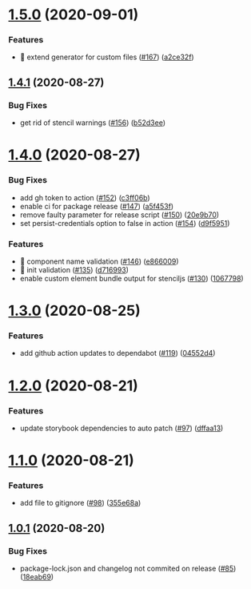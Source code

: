 # [1.5.0](https://github.com/virtualidentityag/component-library-template/compare/v1.4.1...v1.5.0) (2020-09-01)


### Features

* 🎸 extend generator for custom files ([#167](https://github.com/virtualidentityag/component-library-template/issues/167)) ([a2ce32f](https://github.com/virtualidentityag/component-library-template/commit/a2ce32f83b3368134bb48b6140fb41d86ef4b7bc))

## [1.4.1](https://github.com/virtualidentityag/component-library-template/compare/v1.4.0...v1.4.1) (2020-08-27)


### Bug Fixes

* get rid of stencil warnings ([#156](https://github.com/virtualidentityag/component-library-template/issues/156)) ([b52d3ee](https://github.com/virtualidentityag/component-library-template/commit/b52d3ee4a1161f4af3590d611ce6f926a8bb1b2f))

# [1.4.0](https://github.com/virtualidentityag/component-library-template/compare/v1.3.0...v1.4.0) (2020-08-27)


### Bug Fixes

* add gh token to action ([#152](https://github.com/virtualidentityag/component-library-template/issues/152)) ([c3ff06b](https://github.com/virtualidentityag/component-library-template/commit/c3ff06bfa077f02aef6f18fb27ab35d802e131ef))
* enable ci for package release ([#147](https://github.com/virtualidentityag/component-library-template/issues/147)) ([a5f453f](https://github.com/virtualidentityag/component-library-template/commit/a5f453f88507bffe2e898dce277dc2d85b134093))
* remove faulty parameter for release script ([#150](https://github.com/virtualidentityag/component-library-template/issues/150)) ([20e9b70](https://github.com/virtualidentityag/component-library-template/commit/20e9b7010546585baa52d889698e1a06c5dd3973))
* set persist-credentials option to false in action ([#154](https://github.com/virtualidentityag/component-library-template/issues/154)) ([d9f5951](https://github.com/virtualidentityag/component-library-template/commit/d9f595182c50b8cb7dff3028164dba6db11ccc9a))


### Features

* 🎸 component name validation ([#146](https://github.com/virtualidentityag/component-library-template/issues/146)) ([e866009](https://github.com/virtualidentityag/component-library-template/commit/e8660094c286828e6e64f7a08165654c9ff4f1ea))
* 🎸 init validation ([#135](https://github.com/virtualidentityag/component-library-template/issues/135)) ([d716993](https://github.com/virtualidentityag/component-library-template/commit/d71699369cd2c31a5ce61143278575956911ceea))
* enable custom element bundle output for stenciljs ([#130](https://github.com/virtualidentityag/component-library-template/issues/130)) ([1067798](https://github.com/virtualidentityag/component-library-template/commit/106779890735a0c2b5fa816acff24d641e86ac99))

# [1.3.0](https://github.com/virtualidentityag/component-library-template/compare/v1.2.0...v1.3.0) (2020-08-25)


### Features

* add github action updates to dependabot ([#119](https://github.com/virtualidentityag/component-library-template/issues/119)) ([04552d4](https://github.com/virtualidentityag/component-library-template/commit/04552d4b07aa03108886ba31e0f4ab1e1531dae9))

# [1.2.0](https://github.com/virtualidentityag/component-library-template/compare/v1.1.0...v1.2.0) (2020-08-21)


### Features

* update storybook dependencies to auto patch ([#97](https://github.com/virtualidentityag/component-library-template/issues/97)) ([dffaa13](https://github.com/virtualidentityag/component-library-template/commit/dffaa13a26009ef46bcb02ee17da965c3bc43d9f))

# [1.1.0](https://github.com/virtualidentityag/component-library-template/compare/v1.0.1...v1.1.0) (2020-08-21)


### Features

* add file to gitignore ([#98](https://github.com/virtualidentityag/component-library-template/issues/98)) ([355e68a](https://github.com/virtualidentityag/component-library-template/commit/355e68a4dcededb3814ee6dce2c55313c92bc8b2))

## [1.0.1](https://github.com/virtualidentityag/component-library-template/compare/v1.0.0...v1.0.1) (2020-08-20)


### Bug Fixes

* package-lock.json and changelog not commited on release ([#85](https://github.com/virtualidentityag/component-library-template/issues/85)) ([18eab69](https://github.com/virtualidentityag/component-library-template/commit/18eab69d8a30c2f5d9d3f5a2ad0e2896aa5399e8))
